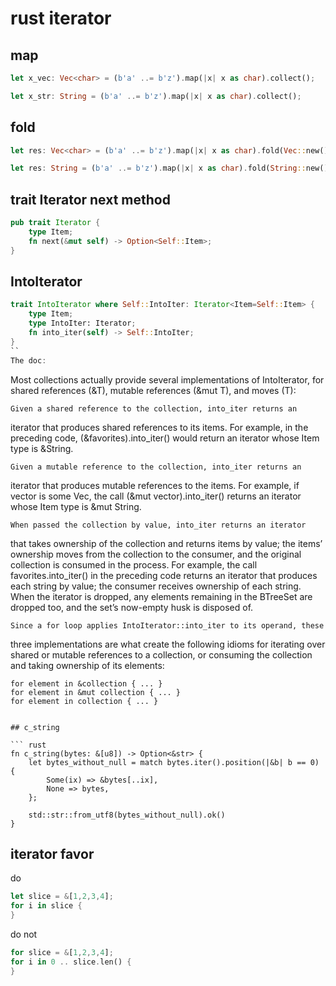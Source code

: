 # rust iterator

## map
``` rust
let x_vec: Vec<char> = (b'a' ..= b'z').map(|x| x as char).collect();

let x_str: String = (b'a' ..= b'z').map(|x| x as char).collect();

```

## fold

``` rust
let res: Vec<char> = (b'a' ..= b'z').map(|x| x as char).fold(Vec::new(), |mut acc, ch| { acc.push(ch); acc});

let res: String = (b'a' ..= b'z').map(|x| x as char).fold(String::new(), |mut acc, ch| { acc.push(ch); acc});
```

## trait Iterator next method

``` rust
pub trait Iterator {
    type Item;
    fn next(&mut self) -> Option<Self::Item>;
}
```

## IntoIterator

``` rust
trait IntoIterator where Self::IntoIter: Iterator<Item=Self::Item> {
    type Item;
    type IntoIter: Iterator;
    fn into_iter(self) -> Self::IntoIter;
}
``
The doc:

```
Most collections actually provide several implementations of
IntoIterator, for shared references (&T), mutable references (&mut T),
and moves (T):

    Given a shared reference to the collection, into_iter returns an
iterator that produces shared references to its items. For example,
in the preceding code, (&favorites).into_iter() would return
an iterator whose Item type is &String.

    Given a mutable reference to the collection, into_iter returns an
iterator that produces mutable references to the items. For example,
if vector is some Vec<String>, the call (&mut
vector).into_iter() returns an iterator whose Item type is
&mut String.

    When passed the collection by value, into_iter returns an iterator
that takes ownership of the collection and returns items by value;
the items’ ownership moves from the collection to the consumer,
and the original collection is consumed in the process. For example, the call favorites.into_iter() in the preceding code returns an iterator that produces each string by value; the consumer
receives ownership of each string. When the iterator is dropped,
any elements remaining in the BTreeSet are dropped too, and the
set’s now-empty husk is disposed of.

    Since a for loop applies IntoIterator::into_iter to its operand, these
three implementations are what create the following idioms for iterating
over shared or mutable references to a collection, or consuming the collection and taking ownership of its elements:

    for element in &collection { ... }
    for element in &mut collection { ... }
    for element in collection { ... }
```

## c_string

``` rust
fn c_string(bytes: &[u8]) -> Option<&str> {
    let bytes_without_null = match bytes.iter().position(|&b| b == 0) {
        Some(ix) => &bytes[..ix],
        None => bytes,
    };

    std::str::from_utf8(bytes_without_null).ok()
}
```
## iterator favor
do

``` rust
let slice = &[1,2,3,4];
for i in slice {
}
```
do not

``` rust
for slice = &[1,2,3,4];
for i in 0 .. slice.len() {
}
```
